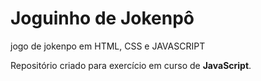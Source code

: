 # Joguinho de Jokenpô
 jogo de jokenpo em HTML, CSS e JAVASCRIPT

Repositório criado para exercício em curso de **JavaScript**.
